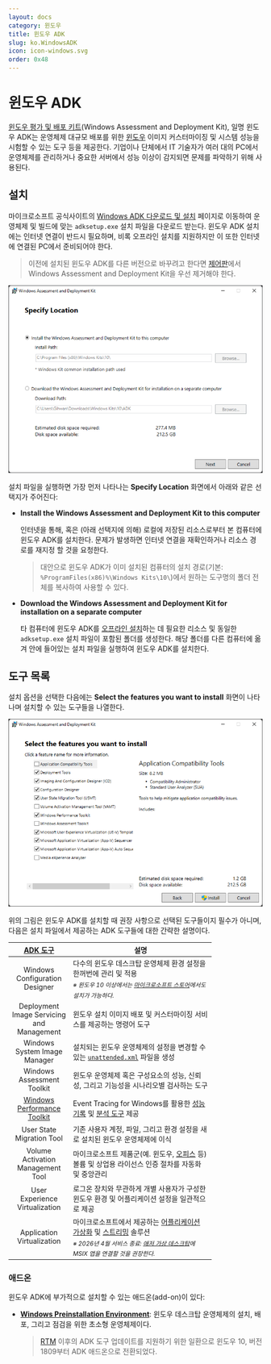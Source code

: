 ```yaml
---
layout: docs
category: 윈도우
title: 윈도우 ADK
slug: ko.WindowsADK
icon: icon-windows.svg
order: 0x48
---
```

# 윈도우 ADK
[윈도우 평가 및 배포 키트](https://en.wikipedia.org/wiki/Windows_Assessment_and_Deployment_Kit)(Windows Assessment and Deployment Kit), 일명 윈도우 ADK는 운영체제 대규모 배포를 위한 [윈도우](ko.WindowsNT) 이미지 커스터마이징 및 시스템 성능을 시험할 수 있는 도구 등을 제공한다. 기업이나 단체에서 IT 기술자가 여러 대의 PC에서 운영체제를 관리하거나 중요한 서버에서 성능 이상이 감지되면 문제를 파악하기 위해 사용된다.

## 설치
마이크로소프트 공식사이트의 [Windows ADK 다운로드 및 설치](https://learn.microsoft.com/en-us/windows-hardware/get-started/adk-install) 페이지로 이동하여 운영체제 및 빌드에 맞는 `adksetup.exe` 설치 파일을 다운로드 받는다. 윈도우 ADK 설치에는 인터넷 연결이 반드시 필요하며, 비록 오프라인 설치를 지원하지만 이 또한 인터넷에 연결된 PC에서 준비되어야 한다.

> 이전에 설치된 윈도우 ADK를 다른 버전으로 바꾸려고 한다면 [제어판](https://ko.wikipedia.org/wiki/제어판_(윈도우))에서 Windows Assessment and Deployment Kit을 우선 제거해야 한다.

![윈도우 ADK 설치 옵션](/images/docs/adk/adk_installation_path.png)

설치 파일을 실행하면 가장 먼저 나타나는 **Specify Location** 화면에서 아래와 같은 선택지가 주어진다:

* **Install the Windows Assessment and Deployment Kit to this computer**

    인터넷을 통해, 혹은 (아래 선택지에 의해) 로컬에 저장된 리소스로부터 본 컴퓨터에 윈도우 ADK를 설치한다. 문제가 발생하면 인터넷 연결을 재확인하거나 리소스 경로를 재지정 할 것을 요청한다.

    > 대안으로 윈도우 ADK가 이미 설치된 컴퓨터의 설치 경로(기본: `%ProgramFiles(x86)%\Windows Kits\10\`)에서 원하는 도구명의 폴더 전체를 복사하여 사용할 수 있다.

* **Download the Windows Assessment and Deployment Kit for installation on a separate computer**

    타 컴퓨터에 윈도우 ADK를 [오프라인 설치](https://learn.microsoft.com/en-us/windows-hardware/get-started/adk-offline-install)하는 데 필요한 리소스 및 동일한 `adksetup.exe` 설치 파일이 포함된 폴더를 생성한다. 해당 폴더를 다른 컴퓨터에 옮겨 안에 들어있는 설치 파일을 실행하여 윈도우 ADK를 설치한다.

## 도구 목록
설치 옵션을 선택한 다음에는 **Select the features you want to install** 화면이 나타나며 설치할 수 있는 도구들을 나열한다.

![윈도우 ADK 도구 설치](/images/docs/adk/adk_installation_features.png)

위의 그림은 윈도우 ADK를 설치할 때 권장 사항으로 선택된 도구들이지 필수가 아니며, 다음은 설치 파일에서 제공하는 ADK 도구들에 대한 간략한 설명이다.

<table style="width: 80%;">
<colgroup><col style="width: 30%;"/><col style="width: 70%;"/></colgroup>
<thead><tr><th><a href="https://learn.microsoft.com/en-us/windows-hardware/get-started/kits-and-tools-overview">ADK 도구</a></th><th>설명</th></tr></thead>
<tbody>
<tr><td style="text-align: center;">Windows Configuration Designer</td>
<td>다수의 윈도우 데스크탑 운영체제 환경 설정을 한꺼번에 관리 및 적용<br/><sub style="font-style: italic;">※ 윈도우 10 이상에서는 <a href="https://apps.microsoft.com/store/detail/windows-configuration-designer/9NBLGGH4TX22">마이크로소프트 스토어</a>에서도 설치가 가능하다.</sub></td></tr>
<tr><td style="text-align: center;">Deployment Image Servicing and Management</td>
<td>윈도우 설치 이미지 배포 및 커스터마이징 서비스를 제공하는 명령어 도구</td></tr>
<tr><td style="text-align: center;">Windows System Image Manager</td>
<td>설치되는 윈도우 운영체제의 설정을 변경할 수 있는 <a href="https://learn.microsoft.com/en-us/windows-hardware/manufacture/desktop/update-windows-settings-and-scripts-create-your-own-answer-file-sxs"><code>unattended.xml</code></a> 파일을 생성</td></tr>
<tr><td style="text-align: center;">Windows Assessment Toolkit</td>
<td>윈도우 운영체제 혹은 구성요소의 성능, 신뢰성, 그리고 기능성을 시나리오별 검사하는 도구</td></tr>
<tr><td style="text-align: center;"><a href="ko.WPT">Windows Performance Toolkit</a></td>
<td>Event Tracing for Windows를 활용한 <a href="ko.WPT#windows-performance-recorder">성능 기록</a> 및 <a href="ko.WPT#windows-performance-analyzer">분석 도구</a> 제공</td></tr>
<tr><td style="text-align: center;">User State Migration Tool</td>
<td>기존 사용자 계정, 파일, 그리고 환경 설정을 새로 설치된 윈도우 운영체제에 이식</td></tr>
<tr><td style="text-align: center;">Volume Activation Management Tool</td>
<td>마이크로소프트 제품군(예. 윈도우, <a href="https://www.office.com/">오피스</a> 등) 볼륨 및 상업용 라이선스 인증 절차를 자동화 및 중앙관리</td></tr>
<tr><td style="text-align: center;">User Experience Virtualization</td>
<td>로그온 장치와 무관하게 개별 사용자가 구성한 윈도우 환경 및 어플리케이션 설정을 일관적으로 제공</td></tr>
<tr><td style="text-align: center;">Application Virtualization</td>
<td>마이크로소프트에서 제공하는 <a href="https://ko.wikipedia.org/wiki/응용_프로그램_가상화">어플리케이션 가상화</a> 및 <a href="https://en.wikipedia.org/wiki/Application_streaming">스트리밍</a> 솔루션<br/><sub style="font-style: italic;">※ 2026년 4월 서비스 종료: <a href="https://azure.microsoft.com/products/virtual-desktop/">애저 가상 데스크탑</a>에 MSIX 앱을 연결할 것을 권장한다.</sub></td></tr>
</tbody>
</table>

### 애드온
윈도우 ADK에 부가적으로 설치할 수 있는 애드온(add-on)이 있다:

* **[Windows Preinstallation Environment](ko.WinPE)**: 윈도우 데스크탑 운영체제의 설치, 배포, 그리고 점검을 위한 초소형 운영체제이다.

    > [RTM](https://ko.wikipedia.org/wiki/소프트웨어_배포_생명_주기#RTM) 이후의 ADK 도구 업데이트를 지원하기 위한 일환으로 윈도우 10, 버전 1809부터 ADK 애드온으로 전환되었다.

